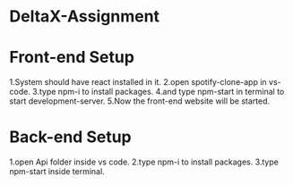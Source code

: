 # DeltaX-Assignment

# Front-end Setup 

1.System should have react installed in it.
2.open spotify-clone-app in vs-code.
3.type npm-i to install packages.
4.and type npm-start in terminal to start development-server.
5.Now the front-end website will be started.

# Back-end Setup 
1.open Api folder inside vs code.
2.type npm-i to install packages.
3.type npm-start inside terminal.